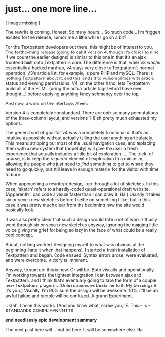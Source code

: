 # just... one more line...

\[ image missing ]

The rewrite is coming. Honest. So many hours… So much code… I’m friggen excited for the release; humor me a little while I go on a bit?

For the Textpattern developers out there, this might be of interest to you. The forthcoming release (going to call it version 4, though it’s closer to nine if we count the earlier designs) is similar to this one in that it’s an ajax frontend built onto Textpattern’s core. The difference is that, while v3 was/is essentially a hacked mashup, v4 stays very close to Textpattern’s normal operation. V3’s article list, for example, is pure PHP and mySQL. There is nothing Textpattern about it, and this lends it to vulnerabilities with article status and viewing permissions. V4, on the other hand, lets Textpattern build all of the HTML (using the actual article tags! who’d have ever thought…) before applying anything fancy schmancy over the top.

And now, a word on the interface. Ahem.

Version 4 is completely nonstandard. There are only so many permutations of the three-column layout, and versions 1-8ish pretty much exhausted my options.

The general sort of goal for v4 was a completely functional ui that’s as intuitive as possible without actually telling the user anything articulately. This means stripping out most of the usual navigation cues, and replacing them with a new system that (hopefully) will give the user a fresh experience that actually includes a little bit of exploration. … The trick, of course, is to keep the _required_ element of exploration to a minimum, allowing the people who just need to _find_ something to get to where they need to go quickly, but still leave in enough material for the visitor with time to burn.

When approaching a rewrite/redesign, I go through a lot of sketches. In this case, ‘sketch’ refers to a hastily-coded quasi-operational draft website. (Apparently I can code a visual faster than I can draw it. Ha.) Usually it takes six or seven new sketches before I settle on something I like, but in this case it was pretty much clear from the beginning how the site would basically look.

It was also pretty clear that such a design would take a _lot_ of work. I thusly went through six or seven new sketches anyway, ignoring the nagging little voice giving me grief for being so lazy in the face of what could be a really cool concept.

Buuut, nothing worked. Resigning myself to what was obvious at the beginning (hate it when that happens), I started a fresh installation of Textpattern and began. Code ensued. Syntax errors arose, were evaluated, and were overcome. Victory is imminent.

Anyway, to sum up: this is new. Or will be. Both visually and operationally. I’m working towards the tightest integration I can between ajax and Textpattern, and I think that’s eventually going to take the form of a couple new Textpattern plugins… (Unless someone beats me to it. My blessings if it’s you.) Visually, I’m 90% sure the design will be awesome. 10%, it’ll be an awful failure and people will be confused. A grand Experiment.

.. Gah, I hope this works. (And you know what, screw you, IE. This – is – STANDARDS COMPLIAANNNTT!)

**end needlessly epic development summary**

The next post here will … not be here. It will be somewhere else. Ha.
